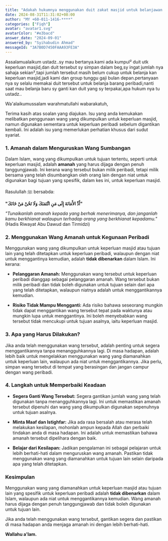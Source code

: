 ```yaml
---
title: "Adakah hukumnya menggunakan duit zakat masjid untuk belanjawan peribadi dan digantikan kemudian?"
date: 2024-08-31T11:31:02+08:00
author: "MY +60-011-1416-****"
categories: ["Fiqh"]
avatar: "avatar1.svg"
avatarColor: "#e3bacd"
answer_date: "2024-09-01"
answered_by: "Syihabudin Ahmad"
messageId: "3A7B0D7450FAAA93FE3A"
---
```


Assalamualaikum ustadz..sy mau bertanya.kami ada kumpul² duit utk keperluan masjid,dan duit tersebut sy simpan dalam beg,sy ingat jumlah nya sahaja sekian²,tapi jumlah tersebut masih belum cukup untuk belanja kan keperluan masjid,jadi kami dan group tunggu gaji bulan depan.pertanyaan nya sy selalu memakai duit tersebut untuk belanja barang peribadi,nanti saat mau belanja baru sy ganti kan duit yang sy terpakai,apa hukum nya tu ustadz..

<!--more-->

Wa'alaikumussalam warahmatullahi wabarakatuh,

Terima kasih atas soalan yang diajukan. Isu yang anda kemukakan melibatkan penggunaan wang yang dikumpulkan untuk keperluan masjid, namun digunakan sementara untuk keperluan peribadi sebelum digantikan kembali. Ini adalah isu yang memerlukan perhatian khusus dari sudut syariat.

### 1. **Amanah dalam Menguruskan Wang Sumbangan**

Dalam Islam, wang yang dikumpulkan untuk tujuan tertentu, seperti untuk keperluan masjid, adalah **amanah** yang harus dijaga dengan penuh tanggungjawab. Ini kerana wang tersebut bukan milik peribadi, tetapi milik bersama yang telah disumbangkan oleh orang lain dengan niat untuk digunakan bagi tujuan yang spesifik, dalam kes ini, untuk keperluan masjid.

Rasulullah ﷺ bersabda:

**"أَدِّ الأَمَانَةَ إِلَى مَنِ ائْتَمَنَكَ وَلَا تَخُنْ مَنْ خَانَكَ"**

_"Tunaikanlah amanah kepada yang berhak menerimanya, dan janganlah kamu berkhianat walaupun terhadap orang yang berkhianat kepadamu."_
(Hadis Riwayat Abu Dawud dan Tirmidzi)

### 2. **Menggunakan Wang Amanah untuk Kegunaan Peribadi**

Menggunakan wang yang dikumpulkan untuk keperluan masjid atau tujuan lain yang telah ditetapkan untuk keperluan peribadi, walaupun dengan niat untuk menggantinya kemudian, adalah **tidak dibenarkan** dalam Islam. Ini kerana:

- **Pelanggaran Amanah:** Menggunakan wang tersebut untuk keperluan peribadi dianggap sebagai pelanggaran amanah. Wang tersebut bukan milik peribadi dan tidak boleh digunakan untuk tujuan selain dari apa yang telah ditetapkan, walaupun niatnya adalah untuk menggantikannya kemudian.

- **Risiko Tidak Mampu Mengganti:** Ada risiko bahawa seseorang mungkin tidak dapat menggantikan wang tersebut tepat pada waktunya atau mungkin lupa untuk menggantinya. Ini boleh menyebabkan wang tersebut tidak mencukupi untuk tujuan asalnya, iaitu keperluan masjid.

### 3. **Apa yang Harus Dilakukan?**

Jika anda telah menggunakan wang tersebut, adalah penting untuk segera menggantikannya tanpa menangguhkannya lagi. Di masa hadapan, adalah lebih baik untuk mengelakkan menggunakan wang yang diamanahkan untuk keperluan lain, walaupun ada niat untuk menggantikannya. Jika perlu, simpan wang tersebut di tempat yang berasingan dan jangan campur dengan wang peribadi.

### 4. **Langkah untuk Memperbaiki Keadaan**

- **Segera Ganti Wang Tersebut:** Segera gantikan jumlah wang yang telah digunakan tanpa menangguhkannya lagi. Ini untuk memastikan amanah tersebut dipenuhi dan wang yang dikumpulkan digunakan sepenuhnya untuk tujuan asalnya.

- **Minta Maaf dan Istighfar:** Jika ada rasa bersalah atau merasa telah melakukan kesilapan, mohonlah ampun kepada Allah dan perbaiki tindakan anda di masa hadapan. Ini adalah untuk memastikan bahawa amanah tersebut dipelihara dengan baik.

- **Belajar dari Kesilapan:** Jadikan pengalaman ini sebagai pelajaran untuk lebih berhati-hati dalam menguruskan wang amanah. Pastikan tidak menggunakan wang yang diamanahkan untuk tujuan lain selain daripada apa yang telah ditetapkan.

### Kesimpulan

Menggunakan wang yang diamanahkan untuk keperluan masjid atau tujuan lain yang spesifik untuk keperluan peribadi adalah **tidak dibenarkan** dalam Islam, walaupun ada niat untuk menggantikannya kemudian. Wang amanah harus dijaga dengan penuh tanggungjawab dan tidak boleh digunakan untuk tujuan lain.

Jika anda telah menggunakan wang tersebut, gantikan segera dan pastikan di masa hadapan anda menjaga amanah ini dengan lebih berhati-hati.

**Wallahu a'lam.**
